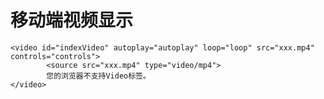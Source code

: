 # 移动端视频显示
    <video id="indexVideo" autoplay="autoplay" loop="loop" src="xxx.mp4" controls="controls">
			<source src="xxx.mp4" type="video/mp4">
			您的浏览器不支持Video标签。
	</video>